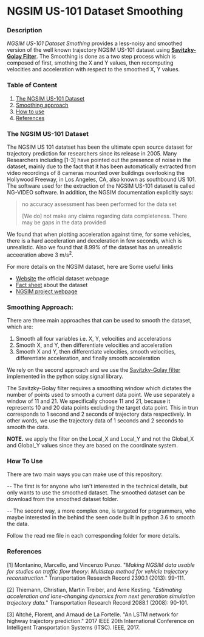 # NGSIM US-101 Dataset Smoothing

### Description

*NGSIM US-101 Dataset Smothing* provides a less-noisy and smoothed version of the well known trajectory NGSIM US-101 dataset using **[Savitzky-Golay Filter](https://docs.scipy.org/doc/scipy-0.16.1/reference/generated/scipy.signal.savgol_filter.html)**. The Smoothing is done as a two step process which is composed of first, smothing the X and Y values, then recomputing velocities and acceleration with respect to the smoothed X, Y values. 

### Table of Content

1. [The NGSIM US-101 Dataset](#The-NGSIM-US-101-Dataset)
2. [Smoothing approach](#Smoothing-Approach)
3. [How to use](#How-To-Use) 
4. [References](#References)


### The NGSIM US-101 Dataset
The NGSIM US 101 datatset has been the ultimate open source dataset for trajectory prediction for researchers since its release in 2005. Many Researchers including [1-3] have pointed out the presence of noise in the dataset, mainly due to the fact that it has been automatically extracted from video recordings of 8 cameras mounted over buildings overlooking the Hollywood Freeway, in Los Angeles, CA, also known as southbound US 101. The software used for the extraction of the NGSIM US-101 dataset is called NG-VIDEO software. In addition, the NGSIM documentation explicitly says: 

> no accuracy assessment has been performed for the data set
> 
> [We do] not make any claims regarding data completeness. There
>may be gaps in the data provided

We found that when plotting acceleration against time, for some vehicles, there is a hard acceleration and deceleration in few seconds, which is unrealistic. Also we found that 8.99% of the dataset has an unrealistic acceeration above 3 m/s<sup>2</sup>.


For more details on the NGSIM dataset, here are Some useful links 
* [Website](https://data.transportation.gov/Automobiles/Next-Generation-Simulation-NGSIM-Vehicle-Trajector/8ect-6jqj) the official dataset webpage
* [Fact sheet](https://www.fhwa.dot.gov/publications/research/operations/07030/index.cfm) about the dataset
* [NGSIM project webpage](https://ops.fhwa.dot.gov/trafficanalysistools/ngsim.htm)


### Smoothing Approach:
There are three main approaches that can be used to smooth the dataset, which are:

1.	Smooth all four variables i.e. X, Y, velocities and accelerations
2.	Smooth X, and Y, then differentiate velocities and acceleration
3.	Smooth X and Y, then differentiate velocities, smooth velocities, differentiate acceleration, and finally smooth acceleration

We rely on the second approach and we use the [Savitzky-Golay filter](https://docs.scipy.org/doc/scipy-0.16.1/reference/generated/scipy.signal.savgol_filter.html) implemented in the python scipy.signal library. 

The Savitzky-Golay filter requires a smoothing window which dictates the number of points used to smooth a current data point. We use separately a  window of 11 and 21. We specifically choose 11 and 21, because it represents 10 and 20 data points excluding the target data point. This in trun corresponds to 1 second and 2 seconds of trajectory data respectively. In other words, we use the trajectory data of 1 seconds and 2 seconds to smooth the data.

**NOTE.** we apply the filter on the Local_X and Local_Y and not the Global_X and Global_Y values since they are based on the coordinate system.


### How To Use
There are two main ways you can make use of this repository:

-- The first is for anyone who isn't interested in the technical details, but only wants to use the smoothed dataset. The smoothed dataset can be download from the smoothed dataset folder. 

-- The second way, a more complex one, is targeted for programmers, who maybe interested in the behind the seen code built in python 3.6 to smooth the data.

Follow the read me file in each corresponding folder for more details.


### References
[1] Montanino, Marcello, and Vincenzo Punzo. "*Making NGSIM data usable for studies on traffic flow theory: Multistep method for vehicle trajectory reconstruction.*" Transportation Research Record 2390.1 (2013): 99-111.

[2] Thiemann, Christian, Martin Treiber, and Arne Kesting. "*Estimating acceleration and lane-changing dynamics from next generation simulation trajectory data.*" Transportation Research Record 2088.1 (2008): 90-101.

[3] Altché, Florent, and Arnaud de La Fortelle. "An LSTM network for highway trajectory prediction." 2017 IEEE 20th International Conference on Intelligent Transportation Systems (ITSC). IEEE, 2017.
